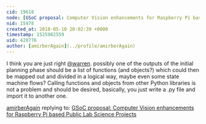 ```yaml
---
cid: 19618
node: [GSoC proposal: Computer Vision enhancements for Raspberry Pi based Public Lab Science Projects](../notes/MaggPi/03-20-2018/gsoc-proposal-computer-vision-enhancements-for-raspberry-pi-based-public-lab-science-projects)
nid: 15978
created_at: 2018-05-10 20:02:39 +0000
timestamp: 1525982559
uid: 420776
author: [amirberAgain](../profile/amirberAgain)
---
```


I think you are just right [@warren](/profile/warren). possibly one of the outputs of the initial planning phase should be a list of functions (and objects?) which could then be mapped out and divided in a logical way, maybe even some state machine flows?
Calling functions and objects from other Python libraries is not a problem and should be desired, basically, you just write a .py file and import it to another one.

[amirberAgain](../profile/amirberAgain) replying to: [GSoC proposal: Computer Vision enhancements for Raspberry Pi based Public Lab Science Projects](../notes/MaggPi/03-20-2018/gsoc-proposal-computer-vision-enhancements-for-raspberry-pi-based-public-lab-science-projects)


